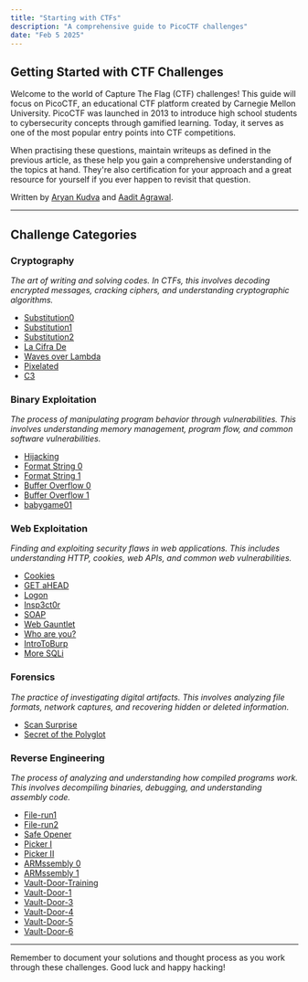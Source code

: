 ```yaml
---
title: "Starting with CTFs"
description: "A comprehensive guide to PicoCTF challenges"
date: "Feb 5 2025"
---
```


## Getting Started with CTF Challenges

Welcome to the world of Capture The Flag (CTF) challenges! This guide will focus on PicoCTF, an educational CTF platform created by Carnegie Mellon University. PicoCTF was launched in 2013 to introduce high school students to cybersecurity concepts through gamified learning. Today, it serves as one of the most popular entry points into CTF competitions.

When practising these questions, maintain writeups as defined in the previous article, as these help you gain a comprehensive understanding of the topics at hand. They're also certification for your approach and a great resource for yourself if you ever happen to revisit that question.

Written by [Aryan Kudva](https://github.com/hadakoi) and [Aadit Agrawal](https://aaditagrawal.com).

---

## Challenge Categories

### Cryptography
*The art of writing and solving codes. In CTFs, this involves decoding encrypted messages, cracking ciphers, and understanding cryptographic algorithms.*

- [Substitution0](https://play.picoctf.org/practice/challenge/307)
- [Substitution1](https://play.picoctf.org/practice/challenge/308)
- [Substitution2](https://play.picoctf.org/practice/challenge/309)
- [La Cifra De](https://play.picoctf.org/practice/challenge/3)
- [Waves over Lambda](https://play.picoctf.org/practice/challenge/38)
- [Pixelated](https://play.picoctf.org/practice/challenge/100)
- [C3](https://play.picoctf.org/practice/challenge/407)

### Binary Exploitation
*The process of manipulating program behavior through vulnerabilities. This involves understanding memory management, program flow, and common software vulnerabilities.*

- [Hijacking](https://play.picoctf.org/practice/challenge/352)
- [Format String 0](https://play.picoctf.org/practice/challenge/433)
- [Format String 1](https://play.picoctf.org/practice/challenge/434)
- [Buffer Overflow 0](https://play.picoctf.org/practice/challenge/257)
- [Buffer Overflow 1](https://play.picoctf.org/practice/challenge/258)
- [babygame01](https://play.picoctf.org/practice/challenge/345)

### Web Exploitation
*Finding and exploiting security flaws in web applications. This includes understanding HTTP, cookies, web APIs, and common web vulnerabilities.*

- [Cookies](https://play.picoctf.org/practice/challenge/173)
- [GET aHEAD](https://play.picoctf.org/practice/challenge/132)
- [Logon](https://play.picoctf.org/practice/challenge/46)
- [Insp3ct0r](https://play.picoctf.org/practice/challenge/18)
- [SOAP](https://play.picoctf.org/practice/challenge/376)
- [Web Gauntlet](https://play.picoctf.org/practice/challenge/88)
- [Who are you?](https://play.picoctf.org/practice/challenge/142)
- [IntroToBurp](https://play.picoctf.org/practice/challenge/419)
- [More SQLi](https://play.picoctf.org/practice/challenge/358)

### Forensics
*The practice of investigating digital artifacts. This involves analyzing file formats, network captures, and recovering hidden or deleted information.*

- [Scan Surprise](https://play.picoctf.org/practice/challenge/444)
- [Secret of the Polyglot](https://play.picoctf.org/practice/challenge/423)

### Reverse Engineering
*The process of analyzing and understanding how compiled programs work. This involves decompiling binaries, debugging, and understanding assembly code.*

- [File-run1](https://play.picoctf.org/practice/challenge/266)
- [File-run2](https://play.picoctf.org/practice/challenge/267)
- [Safe Opener](https://play.picoctf.org/practice/challenge/294)
- [Picker I](https://play.picoctf.org/practice/challenge/400)
- [Picker II](https://play.picoctf.org/practice/challenge/401)
- [ARMssembly 0](https://play.picoctf.org/practice/challenge/160)
- [ARMssembly 1](https://play.picoctf.org/practice/challenge/111)
- [Vault-Door-Training](https://play.picoctf.org/practice/challenge/7)
- [Vault-Door-1](https://play.picoctf.org/practice/challenge/12)
- [Vault-Door-3](https://play.picoctf.org/practice/challenge/60)
- [Vault-Door-4](https://play.picoctf.org/practice/challenge/71)
- [Vault-Door-5](https://play.picoctf.org/practice/challenge/77)
- [Vault-Door-6](https://play.picoctf.org/practice/challenge/45)

---

Remember to document your solutions and thought process as you work through these challenges. Good luck and happy hacking!
